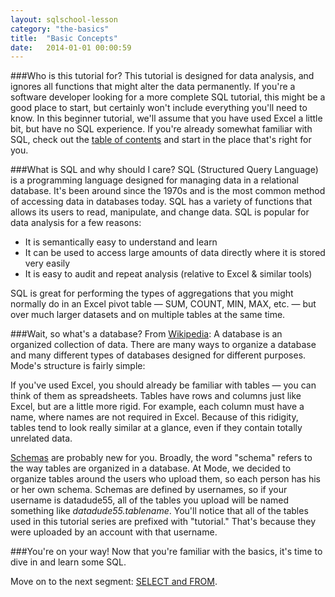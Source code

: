 ```yaml
---
layout: sqlschool-lesson
category: "the-basics"
title:  "Basic Concepts"
date:   2014-01-01 00:00:59
---
```


###Who is this tutorial for?
This tutorial is designed for data analysis, and ignores all functions that might alter the data permanently. If you're a software developer looking for a more complete SQL tutorial, this might be a good place to start, but certainly won't include everything you'll need to know. In this beginner tutorial, we'll assume that you have used Excel a little bit, but have no SQL experience. If you're already somewhat familiar with SQL, check out the [table of contents](/) and start in the place that's right for you.

###What is SQL and why should I care?
SQL (Structured Query Language) is a programming language designed for managing data in a relational database. It's been around since the 1970s and is the most common method of accessing data in databases today. SQL has a variety of functions that allows its users to read, manipulate, and change data. SQL is popular for data analysis for a few reasons:

* It is semantically easy to understand and learn
* It can be used to access large amounts of data directly where it is stored very easily
* It is easy to audit and repeat analysis (relative to Excel & similar tools)

SQL is great for performing the types of aggregations that you might normally do in an Excel pivot table &mdash; SUM, COUNT, MIN, MAX, etc. &mdash; but over much larger datasets and on multiple tables at the same time.

###Wait, so what's a database?
From [Wikipedia](http://en.wikipedia.org/wiki/Database): A database is an organized collection of data. There are many ways to organize a database and many different types of databases designed for different purposes. Mode's structure is fairly simple:

<!-- diagram showing schema/table/row+column -->

If you've used Excel, you should already be familiar with tables &mdash; you can think of them as spreadsheets. Tables have rows and columns just like Excel, but are a little more rigid. For example, each column must have a name, where names are not required in Excel. Because of this ridigity, tables tend to look really similar at a glance, even if they contain totally unrelated data.

[Schemas](http://en.wikipedia.org/wiki/Database_schema "Database Schemas") are probably new for you. Broadly, the word "schema" refers to the way tables are organized in a database. At Mode, we decided to organize tables around the users who upload them, so each person has his or her own schema. Schemas are defined by usernames, so if your username is datadude55, all of the tables you upload will be named something like *datadude55.tablename*. You'll notice that all of the tables used in this tutorial series are prefixed with "tutorial." That's because they were uploaded by an account with that username.

###You're on your way!
Now that you're familiar with the basics, it's time to dive in and learn some SQL.

Move on to the next segment: [SELECT and FROM](/the-basics/select-from.html).
